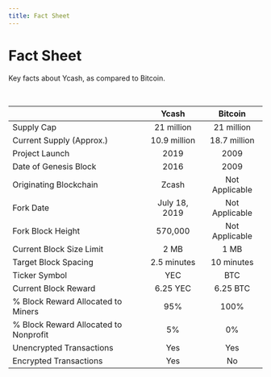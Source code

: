 ```yaml
---
title: Fact Sheet
---
```


# Fact Sheet

Key facts about Ycash, as compared to Bitcoin.

<br/>

|             | Ycash | Bitcoin |
| :---------- | :-----: | :-------: |
| Supply Cap | 21 million | 21 million |
| Current Supply (Approx.) | 10.9 million | 18.7 million |
| Project Launch | 2019 | 2009 |
| Date of Genesis Block | 2016 | 2009 |
| Originating Blockchain | Zcash | Not Applicable |
| Fork Date | July 18, 2019 | Not Applicable | 
| Fork Block Height | 570,000 | Not Applicable |  
| Current Block Size Limit | 2 MB | 1 MB |
| Target Block Spacing | 2.5 minutes | 10 minutes |
| Ticker Symbol | YEC | BTC |
| Current Block Reward | 6.25 YEC | 6.25 BTC |
| % Block Reward Allocated to Miners | 95% | 100% |
| % Block Reward Allocated to Nonprofit | 5% | 0% |
| Unencrypted Transactions | Yes | Yes |
| Encrypted Transactions | Yes | No |